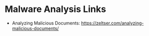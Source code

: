 # Malware Analysis Links

* Analyzing Malicious Documents: <https://zeltser.com/analyzing-malicious-documents/>